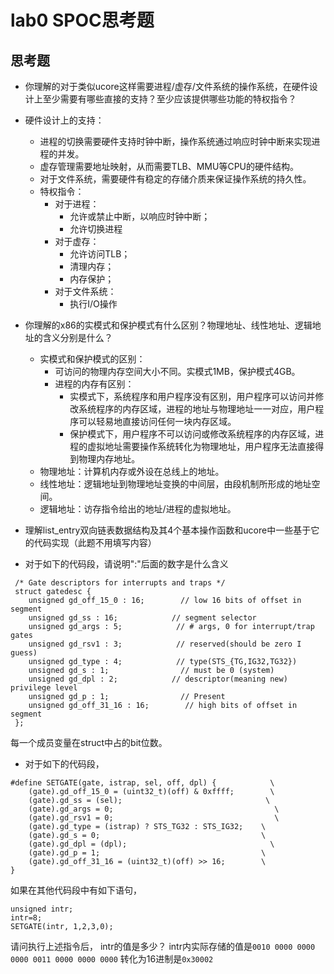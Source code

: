 # lab0 SPOC思考题

## 思考题

- 你理解的对于类似ucore这样需要进程/虚存/文件系统的操作系统，在硬件设计上至少需要有哪些直接的支持？至少应该提供哪些功能的特权指令？

- 硬件设计上的支持：
    - 进程的切换需要硬件支持时钟中断，操作系统通过响应时钟中断来实现进程的并发。
    - 虚存管理需要地址映射，从而需要TLB、MMU等CPU的硬件结构。
    - 对于文件系统，需要硬件有稳定的存储介质来保证操作系统的持久性。
  - 特权指令：
    - 对于进程：
      - 允许或禁止中断，以响应时钟中断；
      - 允许切换进程
    - 对于虚存：
      - 允许访问TLB；
      - 清理内存；
      - 内存保护；
    - 对于文件系统：
      - 执行I/O操作
- 你理解的x86的实模式和保护模式有什么区别？物理地址、线性地址、逻辑地址的含义分别是什么？
  - 实模式和保护模式的区别：
    - 可访问的物理内存空间大小不同。实模式1MB，保护模式4GB。
    - 进程的内存有区别：
      - 实模式下，系统程序和用户程序没有区别，用户程序可以访问并修改系统程序的内存区域，进程的地址与物理地址一一对应，用户程序可以轻易地直接访问任何一块内存区域。
      - 保护模式下，用户程序不可以访问或修改系统程序的内存区域，进程的虚拟地址需要操作系统转化为物理地址，用户程序无法直接得到物理内存地址。
  - 物理地址：计算机内存或外设在总线上的地址。
  - 线性地址：逻辑地址到物理地址变换的中间层，由段机制所形成的地址空间。
  - 逻辑地址：访存指令给出的地址/进程的虚拟地址。

- 理解list_entry双向链表数据结构及其4个基本操作函数和ucore中一些基于它的代码实现（此题不用填写内容）

- 对于如下的代码段，请说明":"后面的数字是什么含义
```
 /* Gate descriptors for interrupts and traps */
 struct gatedesc {
    unsigned gd_off_15_0 : 16;        // low 16 bits of offset in segment
    unsigned gd_ss : 16;            // segment selector
    unsigned gd_args : 5;            // # args, 0 for interrupt/trap gates
    unsigned gd_rsv1 : 3;            // reserved(should be zero I guess)
    unsigned gd_type : 4;            // type(STS_{TG,IG32,TG32})
    unsigned gd_s : 1;                // must be 0 (system)
    unsigned gd_dpl : 2;            // descriptor(meaning new) privilege level
    unsigned gd_p : 1;                // Present
    unsigned gd_off_31_16 : 16;        // high bits of offset in segment
 };
```
每一个成员变量在struct中占的bit位数。

- 对于如下的代码段，

```
#define SETGATE(gate, istrap, sel, off, dpl) {            \
    (gate).gd_off_15_0 = (uint32_t)(off) & 0xffff;        \
    (gate).gd_ss = (sel);                                \
    (gate).gd_args = 0;                                    \
    (gate).gd_rsv1 = 0;                                    \
    (gate).gd_type = (istrap) ? STS_TG32 : STS_IG32;    \
    (gate).gd_s = 0;                                    \
    (gate).gd_dpl = (dpl);                                \
    (gate).gd_p = 1;                                    \
    (gate).gd_off_31_16 = (uint32_t)(off) >> 16;        \
}
```
如果在其他代码段中有如下语句，
```
unsigned intr;
intr=8;
SETGATE(intr, 1,2,3,0);
```
请问执行上述指令后， intr的值是多少？
intr内实际存储的值是`0010 0000 0000 0000 0011 0000 0000 0000` 
转化为16进制是`0x30002`

